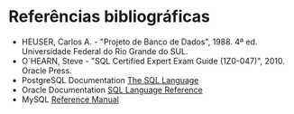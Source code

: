 # Referências bibliográficas

- HEUSER, Carlos A. - "Projeto de Banco de Dados", 1988. 4ª ed. Universidade Federal do Rio Grande do SUL.
- O`HEARN, Steve - "SQL Certified Expert Exam Guide (1Z0-047)", 2010. Oracle Press.
- PostgreSQL Documentation [The SQL Language](http://www.postgresql.org/docs/9.5/interactive/sql.html)
- Oracle Documentation [SQL Language Reference](https://docs.oracle.com/database/121/SQLRF/toc.htm)
- MySQL [Reference Manual](https://dev.mysql.com/doc/refman/5.7/en/)